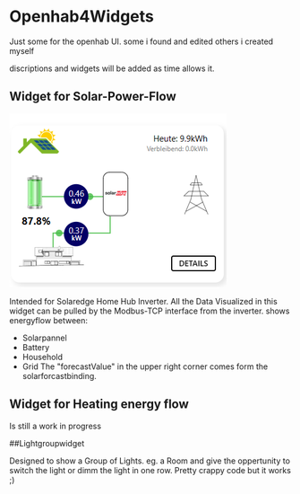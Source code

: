 # Openhab4Widgets

Just some for the openhab UI. 
some i found and edited 
others i created myself

discriptions and widgets will be added as time allows it. 
## Widget for Solar-Power-Flow

![Alt text](/SolaredgePowerViewWidget/Preview.png?raw=true "Optional Title")

Intended for Solaredge Home Hub Inverter.
All the Data Visualized in this widget can be pulled by the Modbus-TCP interface from the inverter. 
shows energyflow between:
 - Solarpannel
 - Battery
 - Household
 - Grid
The "forecastValue" in the upper right corner comes form the solarforcastbinding.

## Widget for Heating energy flow
Is still a work in progress 

##Lightgroupwidget

Designed to show a Group of Lights. eg. a Room and give the oppertunity to switch the light or dimm the light in one row. 
Pretty crappy code but it works ;)
